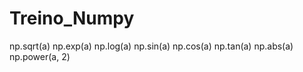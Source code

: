 # Treino_Numpy

np.sqrt(a)
np.exp(a)
np.log(a)
np.sin(a)
np.cos(a)
np.tan(a)
np.abs(a)
np.power(a, 2)
